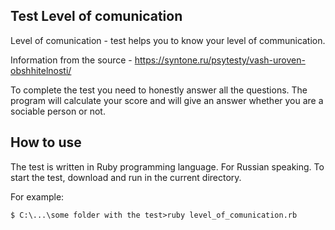 ## Test Level of comunication
Level of comunication - test helps you to know your level of communication. 

Information from the source - https://syntone.ru/psytesty/vash-uroven-obshhitelnosti/

To complete the test you need to honestly answer all the questions. The program will calculate your score and will give an answer whether you are a sociable person or not.

## How to use
The test is written in Ruby programming language. For Russian speaking.
To start the test, download and run in the current directory.

For example:

```
$ C:\...\some folder with the test>ruby level_of_comunication.rb
```
